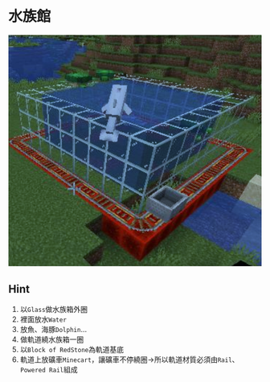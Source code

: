 # 水族館

![](./aquarium.png)

## Hint
1. 以`Glass`做水族箱外圈
2. 裡面放水`Water`
3. 放魚、海豚`Dolphin`...
4. 做軌道繞水族箱一圈
5. 以`Block of RedStone`為軌道基底
6. 軌道上放礦車`Minecart`，讓礦車不停繞圈->所以軌道材質必須由`Rail`、`Powered Rail`組成
